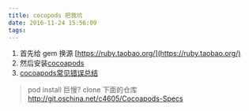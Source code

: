 ```yaml
---
title: cocopods 把我坑
date: 2016-11-24 15:56:09
tags:
---
```

1. 首先给 gem 换源 [https://ruby.taobao.org/](https://ruby.taobao.org/)
2. 然后安装[cocoapods](http://code4app.com/article/cocoapods-install-usage)
3.  [cocoapods常见错误总结](http://blog.csdn.net/wangyanchang21/article/details/51437934)

> pod install 巨慢? clone 下面的仓库 http://git.oschina.net/c4605/Cocoapods-Specs